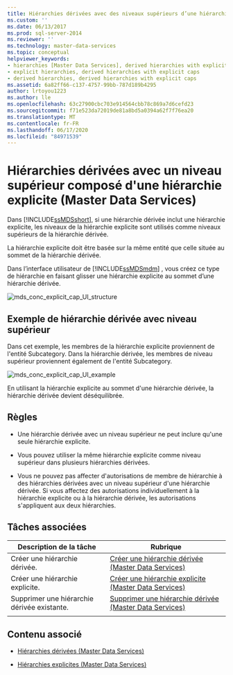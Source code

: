 ```yaml
---
title: Hiérarchies dérivées avec des niveaux supérieurs d’une hiérarchie dérivée (Master Data Services) | Microsoft Docs
ms.custom: ''
ms.date: 06/13/2017
ms.prod: sql-server-2014
ms.reviewer: ''
ms.technology: master-data-services
ms.topic: conceptual
helpviewer_keywords:
- hierarchies [Master Data Services], derived hierarchies with explicit caps
- explicit hierarchies, derived hierarchies with explicit caps
- derived hierarchies, derived hierarchies with explicit caps
ms.assetid: 6a82ff66-c137-4757-99bb-787d189b4295
author: lrtoyou1223
ms.author: lle
ms.openlocfilehash: 63c27900cbc703e914564cbb78c869a7d6cefd23
ms.sourcegitcommit: f71e523da72019de81a8bd5a0394a62f7f76ea20
ms.translationtype: MT
ms.contentlocale: fr-FR
ms.lasthandoff: 06/17/2020
ms.locfileid: "84971539"
---
```

# <a name="derived-hierarchies-with-explicit-caps-master-data-services"></a>Hiérarchies dérivées avec un niveau supérieur composé d'une hiérarchie explicite (Master Data Services)
  Dans [!INCLUDE[ssMDSshort](../includes/ssmdsshort-md.md)], si une hiérarchie dérivée inclut une hiérarchie explicite, les niveaux de la hiérarchie explicite sont utilisés comme niveaux supérieurs de la hiérarchie dérivée.

 La hiérarchie explicite doit être basée sur la même entité que celle située au sommet de la hiérarchie dérivée.

 Dans l’interface utilisateur de [!INCLUDE[ssMDSmdm](../includes/ssmdsmdm-md.md)] , vous créez ce type de hiérarchie en faisant glisser une hiérarchie explicite au sommet d’une hiérarchie dérivée.

 ![mds_conc_explicit_cap_UI_structure](../../2014/master-data-services/media/mds-conc-explicit-cap-ui-structure.gif "mds_conc_explicit_cap_UI_structure")

## <a name="derived-hierarchy-with-explicit-cap-example"></a>Exemple de hiérarchie dérivée avec niveau supérieur
 Dans cet exemple, les membres de la hiérarchie explicite proviennent de l'entité Subcategory. Dans la hiérarchie dérivée, les membres de niveau supérieur proviennent également de l'entité Subcategory.

 ![mds_conc_explicit_cap_UI_example](../../2014/master-data-services/media/mds-conc-explicit-cap-ui-example.gif "mds_conc_explicit_cap_UI_example")

 En utilisant la hiérarchie explicite au sommet d'une hiérarchie dérivée, la hiérarchie dérivée devient déséquilibrée.

## <a name="rules"></a>Règles

-   Une hiérarchie dérivée avec un niveau supérieur ne peut inclure qu'une seule hiérarchie explicite.

-   Vous pouvez utiliser la même hiérarchie explicite comme niveau supérieur dans plusieurs hiérarchies dérivées.

-   Vous ne pouvez pas affecter d'autorisations de membre de hiérarchie à des hiérarchies dérivées avec un niveau supérieur d'une hiérarchie dérivée. Si vous affectez des autorisations individuellement à la hiérarchie explicite ou à la hiérarchie dérivée, les autorisations s'appliquent aux deux hiérarchies.

## <a name="related-tasks"></a>Tâches associées

|Description de la tâche|Rubrique|
|----------------------|-----------|
|Créer une hiérarchie dérivée.|[Créer une hiérarchie dérivée &#40;Master Data Services&#41;](create-a-derived-hierarchy-master-data-services.md)|
|Créer une hiérarchie explicite.|[Créer une hiérarchie explicite &#40;Master Data Services&#41;](../../2014/master-data-services/create-an-explicit-hierarchy-master-data-services.md)|
|Supprimer une hiérarchie dérivée existante.|[Supprimer une hiérarchie dérivée &#40;Master Data Services&#41;](../../2014/master-data-services/delete-a-derived-hierarchy-master-data-services.md)|
|||

## <a name="related-content"></a>Contenu associé

-   [Hiérarchies dérivées &#40;Master Data Services&#41;](../../2014/master-data-services/derived-hierarchies-master-data-services.md)

-   [Hiérarchies explicites &#40;Master Data Services&#41;](../../2014/master-data-services/explicit-hierarchies-master-data-services.md)


